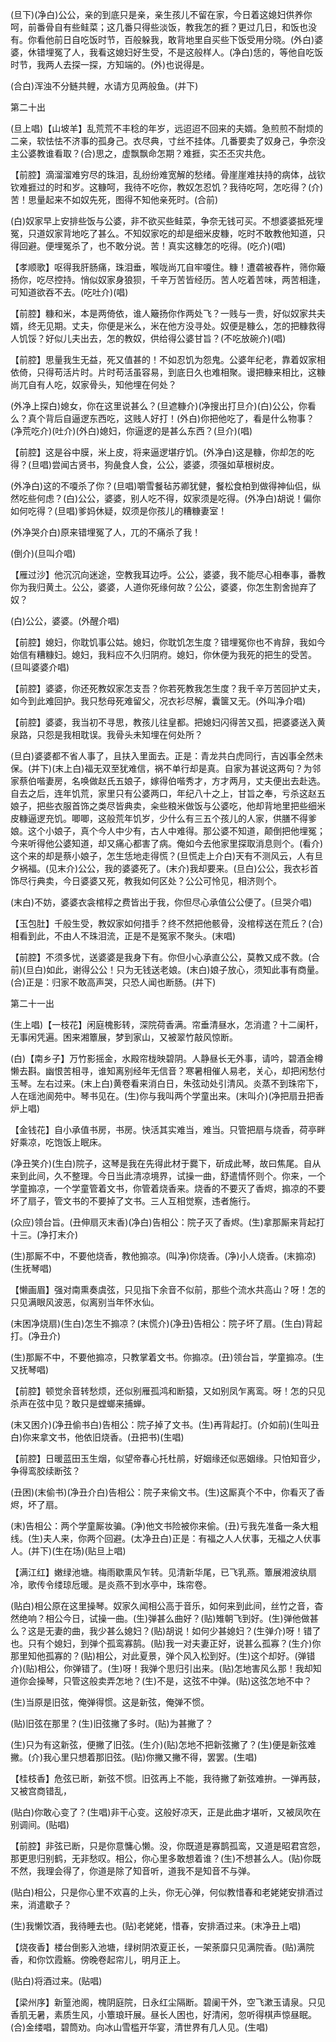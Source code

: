 <!-- { "loadSidebar": true } -->
(旦下)(净白)公公，亲的到底只是亲，亲生孩儿不留在家，今日着这媳妇供养你呵，前番骨自有些鲑菜；这几番只得些淡饭，教我怎的捱？更过几日，和饭也没有。你看他前日自吃饭时节，百般躲我，敢背地里自买些下饭受用分晓。(外白)婆婆，休错埋冤了人，我看这媳妇好生受，不是这般样人。(净白)恁的，等他自吃饭时节，我两人去探一探，方知端的。(外)也说得是。

(合白)浑浊不分鲢共鲤，水请方见两般鱼。(并下)


第二十出

(旦上唱)【山坡羊】乱荒荒不丰稔的年岁，远迢迢不回来的夫婿。急煎煎不耐烦的二亲，软怯怯不济事的孤身己。衣尽典，寸丝不挂体。几番要卖了奴身己，争奈没主公婆教谁看取？(合)思之，虚飘飘命怎期？难捱，实丕丕灾共危。

【前腔】滴溜溜难穷尽的珠泪，乱纷纷难宽解的愁绪。骨崖崖难扶持的病体，战钦钦难捱过的时和岁。这糠呵，我待不吃你，教奴怎忍饥？我待吃呵，怎吃得？(介)苦！思量起来不如奴先死，图得不知他亲死时。(合前)

(白)奴家早上安排些饭与公婆，非不欲买些鲑菜，争奈无钱可买。不想婆婆抵死埋冤，只道奴家背地吃了甚么。不知奴家吃的却是细米皮糠，吃时不敢教他知道，只得回避。便埋冤杀了，也不敢分说。苦！真实这糠怎的吃得。(吃介)(唱)

【孝顺歌】呕得我肝肠痛，珠泪垂，喉咙尚兀自牢嗄住。糠！遭砻被舂杵，筛你簸扬你，吃尽控持。悄似奴家身狼狈，千辛万苦皆经历。苦人吃着苦味，两苦相逢，可知道欲吞不去。(吃吐介)(唱)

【前腔】糠和米，本是两倚依，谁人簸扬你作两处飞？一贱与一贵，好似奴家共夫婿，终无见期。丈夫，你便是米么，米在他方没寻处。奴便是糠么，怎的把糠救得人饥馁？好似儿夫出去，怎的教奴，供给得公婆甘旨？(不吃放碗介)(唱)

【前腔】思量我生无益，死又值甚的！不如忍饥为怨鬼。公婆年纪老，靠着奴家相依倚，只得苟活片时。片时苟活虽容易，到底日久也难相聚。谩把糠来相比，这糠尚兀自有人吃，奴家骨头，知他埋在何处？

(外净上探白)媳女，你在这里说甚么？(旦遮糠介)(净搜出打旦介)(白)公公，你看么？真个背后自逼逻东西吃，这贱人好打！(外白)你把他吃了，看是什么物事？(净荒吃介)(吐介)(外白)媳妇，你逼逻的是甚么东西？(旦介)(唱)

【前腔】这是谷中膜，米上皮，将来逼逻堪疗饥。(外净白)这是糠，你却怎的吃得？(旦唱)尝闻古贤书，狗彘食人食，公公，婆婆，须强如草根树皮。

(外净白)这的不嗄杀了你？(旦唱)嚼雪餐毡苏卿犹健，餐松食柏到做得神仙侣，纵然吃些何虑？(白)公公，婆婆，别人吃不得，奴家须是吃得。(外净白)胡说！偏你如何吃得？(旦唱)爹妈休疑，奴须是你孩儿的糟糠妻室！

(外净哭介白)原来错埋冤了人，兀的不痛杀了我！

(倒介)(旦叫介唱)

【雁过沙】他沉沉向迷途，空教我耳边呼。公公，婆婆，我不能尽心相奉事，番教你为我归黄土。公公，婆婆，人道你死缘何故？公公，婆婆，你怎生割舍抛弃了奴？

(白)公公，婆婆。(外醒介唱)

【前腔】媳妇，你耽饥事公姑。媳妇，你耽饥怎生度？错埋冤你也不肯辞，我如今始信有糟糠妇。媳妇，我料应不久归阴府。媳妇，你休便为我死的把生的受苦。(旦叫婆婆介唱)

【前腔】婆婆，你还死教奴家怎支吾？你若死教我怎生度？我千辛万苦回护丈夫，如今到此难回护。我只愁母死难留父，况衣衫尽解，囊箧又无。(外叫净介唱)

【前腔】婆婆，我当初不寻思，教孩儿往皇都。把媳妇闪得苦又孤，把婆婆送入黄泉路，只怨是我相耽误。我骨头未知埋在何处所？

(旦白)婆婆都不省人事了，且扶入里面去。正是：青龙共白虎同行，吉凶事全然未保。(并下)(末上白)福无双至犹难信，祸不单行却是真。自家为甚说这两句？为邻家蔡伯喈妻房，名唤做赵氏五娘子，嫁得伯喈秀才，方才两月，丈夫便出去赴选。自去之后，连年饥荒，家里只有公婆两口，年纪八十之上，甘旨之奉，亏杀这赵五娘子，把些衣服首饰之类尽皆典卖，籴些粮米做饭与公婆吃，他却背地里把些细米皮糠逼逻充饥。唧唧，这般荒年饥岁，少什么有三五个孩儿的人家，供膳不得爹娘。这个小娘子，真个今人中少有，古人中难得。那公婆不知道，颠倒把他埋冤；今来听得他公婆知道，却又痛心都害了病。俺如今去他家里探取消息则个。(看介)这个来的却是蔡小娘子，怎生恁地走得慌？(旦慌走上介白)天有不测风云，人有旦夕祸福。(见末介)公公，我的婆婆死了。(末介)我却要来。(旦白)公公，我衣衫首饰尽行典卖，今日婆婆又死，教我如何区处？公公可怜见，相济则个。

(末白)不妨，婆婆衣衾棺椁之费皆出于我，你但尽心承值公公便了。(旦哭介唱)

【玉包肚】千般生受，教奴家如何措手？终不然把他骸骨，没棺椁送在荒丘？(合)相看到此，不由人不珠泪流，正是不是冤家不聚头。(末唱)

【前腔】不须多忧，送婆婆是我身下有。你但小心承直公公，莫教又成不救。(合前)(旦白)如此，谢得公公！只为无钱送老娘。(末白)娘子放心，须知此事有商量。(合)正是：归家不敢高声哭，只恐人闻也断肠。(并下)


第二十一出

(生上唱)【一枝花】闲庭槐影转，深院荷香满。帘垂清昼水，怎消遣？十二阑杆，无事闲凭遍。困来湘簟展，梦到家山，又被翠竹敲风惊断。

(白)【南乡子】万竹影摇金，水殿帘栊映碧阴。人静昼长无外事，请吟，碧酒金樽懒去斟。幽恨苦相寻，谁知离别经年无信音？寒暑相催人易老，关心，却把闲愁付玉琴。左右过来。(末上白)黄卷看来消白日，朱弦动处引清风。炎蒸不到珠帘下，人在瑶池阆苑中。琴书见在。(生)你与我叫两个学童出来。(末叫介)(净把扇丑把香炉上唱)

【金钱花】自小承值书房，书房。快活其实难当，难当。只管把扇与烧香，荷亭畔好乘凉，吃饱饭上眠床。

(净丑笑介)(生白)院子，这琴是我在先得此材于爨下，斫成此琴，故曰焦尾。自从来到此间，久不整理。今日当此清凉境界，试操一曲，舒遣情怀则个。你来，一个学童搧凉，一个学童管着文书，你管着烧香来。烧香的不要灭了香烬，搧凉的不要坏了扇子，管文书的不要掉了文书。三人互相觉察，违者施行。

(众应)领台旨。(丑伸扇灭末香)(净白)告相公：院子灭了香烬。(生)拿那厮来背起打十三。(净打末介)

(生)那厮不中，不要他烧香，教他搧凉。(叫净)你烧香。(净)小人烧香。(末搧凉)(生抚琴唱)

【懒画眉】强对南熏奏虞弦，只见指下余音不似前，那些个流水共高山？呀！怎的只见满眼风波恶，似离别当年怀水仙。

(末困净烧扇)(生白)怎生不搧凉？(末慌介)(净丑)告相公：院子坏了扇。(生白)背起打。(净丑介)

(生)那厮不中，不要他搧凉，只教掌着文书。你搧凉。(丑)领台旨，学童搧凉。(生又抚琴唱)

【前腔】顿觉余音转愁烦，还似别雁孤鸿和断猿，又如别凤乍离鸾。呀！怎的只见杀声在弦中见？敢只是螳螂来捕蝉。

(末又困介)(净丑偷书白)告相公：院子掉了文书。(生)再背起打。(介如前)(生叫丑白)你来拿文书，他依旧烧香。(丑把书)(生唱)

【前腔】日暖蓝田玉生烟，似望帝春心托杜鹃，好姻缘还似恶姻缘。只怕知音少，争得鸾胶续断弦？

(丑困)(末偷书)(净丑介白)告相公：院子来偷文书。(生)这厮真个不中，你看灭了香烬，坏了扇。

(末)告相公：两个学童厮妆骗。(净)他文书险被你来偷。(丑)亏我先准备一条大粗线。(生)夫人来，你两个回避。(太净丑白)正是：有福之人人伏事，无福之人伏事人。(并下)(生在场)(贴旦上唱)

【满江红】嫩绿池塘。梅雨歇熏风乍转。见清新华尾，已飞乳燕。簟展湘波纨扇冷，歌传令缕琼卮暖。是炎燕不到水亭中，珠帘卷。

(贴白)相公原在这里操琴。奴家久闻相公高于音乐，如何来到此间，丝竹之音，杳然绝响？相公今日，试操一曲。(生)弹甚么曲好？(贴)雉朝飞到好。(生)弹他做甚么？这是无妻的曲，我少甚么媳妇？(贴)胡说！如何少甚媳妇？(生弹介)呀！错了也。只有个媳妇，到弹个孤鸾寡鹄。(贴)我一对夫妻正好，说甚么孤寡？(生介)你那里知他孤寡的？(贴)相公，对此夏景，弹个风入松到好。(生)这个却好。(弹错介)(贴)相公，你弹错了。(生)呀！我弹个思归引出来。(贴)怎地害风么那！我却知道你会操琴，只管这般卖弄怎地？(生)不是，这弦不中弹。(贴)这弦怎地不中？

(生)当原是旧弦，俺弹得惯。这是新弦，俺弹不惯。

(贴)旧弦在那里？(生)旧弦撇了多时。(贴)为甚撇了？

(生)只为有这新弦，便撇了旧弦。(生介)(贴)怎地不把新弦撇了？(生)便是新弦难撇。(介)我心里只想着那旧弦。(贴)你撇又撇不得，罢罢。(生唱)

【桂枝香】危弦已断，新弦不惯。旧弦再上不能，我待撇了新弦难拚。一弹再鼓，又被宫商错乱，

(贴白)你敢心变了？(生唱)非干心变。这般好凉天，正是此曲才堪听，又被凤吹在别调间。(贴唱)

【前腔】非弦已断，只是你意慵心懒。没，你既道是寡鹊孤鸾，又道是昭君宫怨，那更思归别鹤，无非愁叹。相公，你心里多敢想着谁？(生)不想甚么人。(贴)你既不然，我理会得了，你道是除了知音听，道我不是知音不与弹。

(贴白)相公，只是你心里不欢喜的上头，你无心弹，何似教惜春和老姥姥安排酒过来，消遣歇子？

(生)我懒饮酒，我待睡去也。(贴)老姥姥，惜春，安排酒过来。(末净丑上唱)

【烧夜香】楼台倒影入池塘，绿树阴浓夏正长，一架荼靡只见满院香。(贴)满院香，和你饮霞觞。傍晚卷起帘儿，明月正上。

(贴白)将酒过来。(贴唱)

【梁州序】新篁池阁，槐阴庭院，日永红尘隔断。碧阑干外，空飞漱玉请泉。只见香肌无暑，素质生风，小簟琅玕展。昼长人困也，好清闲，忽听得棋声惊昼眠。(合)金缕唱，碧筒劝。向冰山雪槛开华宴，清世界有几人见。(生唱)

